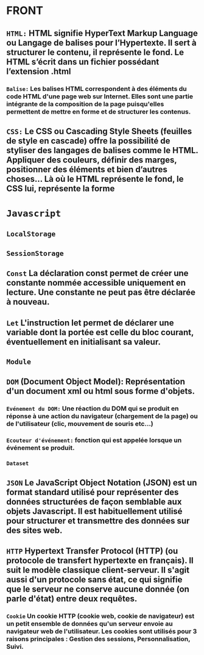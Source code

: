 # FRONT

## `HTML:` HTML signifie HyperText Markup Language ou Langage de balises pour l’Hypertexte. Il sert à structurer le contenu, il représente le fond. Le HTML s’écrit dans un fichier possédant l’extension .html

### `Balise:` Les balises HTML correspondent à des éléments du code HTML d'une page web sur Internet. Elles sont une partie intégrante de la composition de la page puisqu'elles permettent de mettre en forme et de structurer les contenus.

## `CSS:` Le CSS ou Cascading Style Sheets (feuilles de style en cascade) offre la possibilité de styliser des langages de balises comme le HTML. Appliquer des couleurs, définir des marges, positionner des éléments et bien d’autres choses… Là où le HTML représente le fond, le CSS lui, représente la forme

# `Javascript`

## `LocalStorage`

## `SessionStorage`

## `Const` La déclaration const permet de créer une constante nommée accessible uniquement en lecture. Une constante ne peut pas être déclarée à nouveau.

## `Let` L'instruction let permet de déclarer une variable dont la portée est celle du bloc courant, éventuellement en initialisant sa valeur.

## `Module`

## `DOM` (Document Object Model): Représentation d'un document xml ou html sous forme d'objets.

### `Evénement du DOM:` Une réaction du DOM qui se produit en réponse à une action du navigateur (chargement de la page) ou de l'utilisateur (clic, mouvement de souris etc...)

### `Ecouteur d'événement:` fonction qui est appelée lorsque un événement se produit.

### `Dataset`

## `JSON` Le JavaScript Object Notation (JSON) est un format standard utilisé pour représenter des données structurées de façon semblable aux objets Javascript. Il est habituellement utilisé pour structurer et transmettre des données sur des sites web.

## `HTTP` Hypertext Transfer Protocol (HTTP) (ou protocole de transfert hypertexte en français). Il suit le modèle classique client-serveur. Il s'agit aussi d'un protocole sans état, ce qui signifie que le serveur ne conserve aucune donnée (on parle d'état) entre deux requêtes.

### `Cookie` Un cookie HTTP (cookie web, cookie de navigateur) est un petit ensemble de données qu'un serveur envoie au navigateur web de l'utilisateur. Les cookies sont utilisés pour 3 raisons principales : Gestion des sessions, Personnalisation, Suivi.
